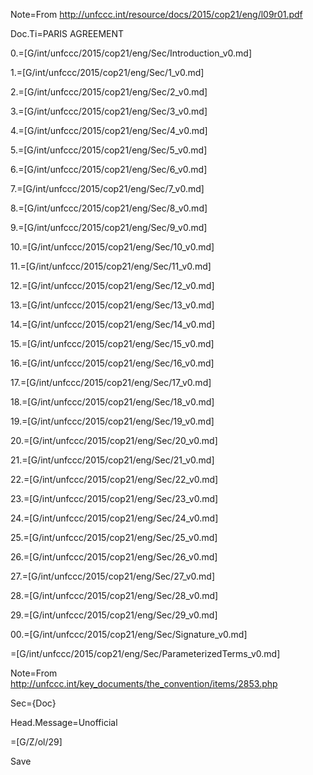 Note=From http://unfccc.int/resource/docs/2015/cop21/eng/l09r01.pdf

Doc.Ti=PARIS AGREEMENT

0.=[G/int/unfccc/2015/cop21/eng/Sec/Introduction_v0.md]

1.=[G/int/unfccc/2015/cop21/eng/Sec/1_v0.md]

2.=[G/int/unfccc/2015/cop21/eng/Sec/2_v0.md]

3.=[G/int/unfccc/2015/cop21/eng/Sec/3_v0.md]

4.=[G/int/unfccc/2015/cop21/eng/Sec/4_v0.md]

5.=[G/int/unfccc/2015/cop21/eng/Sec/5_v0.md]

6.=[G/int/unfccc/2015/cop21/eng/Sec/6_v0.md]

7.=[G/int/unfccc/2015/cop21/eng/Sec/7_v0.md]

8.=[G/int/unfccc/2015/cop21/eng/Sec/8_v0.md]

9.=[G/int/unfccc/2015/cop21/eng/Sec/9_v0.md]

10.=[G/int/unfccc/2015/cop21/eng/Sec/10_v0.md]

11.=[G/int/unfccc/2015/cop21/eng/Sec/11_v0.md]

12.=[G/int/unfccc/2015/cop21/eng/Sec/12_v0.md]

13.=[G/int/unfccc/2015/cop21/eng/Sec/13_v0.md]

14.=[G/int/unfccc/2015/cop21/eng/Sec/14_v0.md]

15.=[G/int/unfccc/2015/cop21/eng/Sec/15_v0.md]

16.=[G/int/unfccc/2015/cop21/eng/Sec/16_v0.md]

17.=[G/int/unfccc/2015/cop21/eng/Sec/17_v0.md]

18.=[G/int/unfccc/2015/cop21/eng/Sec/18_v0.md]

19.=[G/int/unfccc/2015/cop21/eng/Sec/19_v0.md]

20.=[G/int/unfccc/2015/cop21/eng/Sec/20_v0.md]

21.=[G/int/unfccc/2015/cop21/eng/Sec/21_v0.md]

22.=[G/int/unfccc/2015/cop21/eng/Sec/22_v0.md]

23.=[G/int/unfccc/2015/cop21/eng/Sec/23_v0.md]

24.=[G/int/unfccc/2015/cop21/eng/Sec/24_v0.md]

25.=[G/int/unfccc/2015/cop21/eng/Sec/25_v0.md]

26.=[G/int/unfccc/2015/cop21/eng/Sec/26_v0.md]

27.=[G/int/unfccc/2015/cop21/eng/Sec/27_v0.md]

28.=[G/int/unfccc/2015/cop21/eng/Sec/28_v0.md]

29.=[G/int/unfccc/2015/cop21/eng/Sec/29_v0.md]

00.=[G/int/unfccc/2015/cop21/eng/Sec/Signature_v0.md]

=[G/int/unfccc/2015/cop21/eng/Sec/ParameterizedTerms_v0.md]

Note=From http://unfccc.int/key_documents/the_convention/items/2853.php

Sec={Doc}

Head.Message=Unofficial

=[G/Z/ol/29]  

Save
